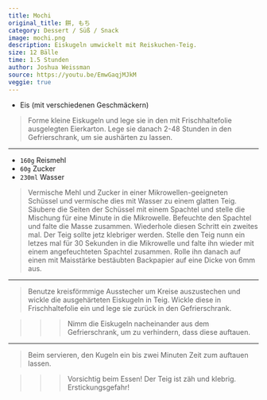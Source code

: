 ```yaml
---
title: Mochi
original_title: 餅, もち
category: Dessert / Süß / Snack
image: mochi.png
description: Eiskugeln umwickelt mit Reiskuchen-Teig.
size: 12 Bälle
time: 1.5 Stunden
author: Joshua Weissman
source: https://youtu.be/EmwGaqjMJkM
veggie: true
---
```


* Eis (mit verschiedenen Geschmäckern)

> Forme kleine Eiskugeln und lege sie in den mit Frischhaltefolie ausgelegten Eierkarton. Lege sie danach 2-48 Stunden in den Gefrierschrank, um sie aushärten zu lassen.

---

* `160g` Reismehl
* `60g` Zucker
* `230ml` Wasser

> Vermische Mehl und Zucker in einer Mikrowellen-geeigneten Schüssel und vermische dies mit Wasser zu einem glatten Teig. Säubere die Seiten der Schüssel mit einem Spachtel und stelle die Mischung für eine Minute in die Mikrowelle. Befeuchte den Spachtel und falte die Masse zusammen. Wiederhole diesen Schritt ein zweites mal. Der Teig sollte jetz klebriger werden. Stelle den Teig nunn ein letzes mal für 30 Sekunden in die Mikrowelle und falte ihn wieder mit einem angefeuchteten Spachtel zusammen. Rolle ihn danach auf einen mit Maisstärke bestäubten Backpapier auf eine Dicke von 6mm aus.

---

> Benutze kreisförmmige Ausstecher um Kreise auszustechen und wickle die ausgehärteten Eiskugeln in Teig. Wickle diese in Frischhaltefolie ein und lege sie zurück in den Gefrierschrank.

>>> Nimm die Eiskugeln nacheinander aus dem Gefrierschrank, um zu verhindern, dass diese auftauen.

---

> Beim servieren, den Kugeln ein bis zwei Minuten Zeit zum auftauen lassen.

>>> Vorsichtig beim Essen! Der Teig ist zäh und klebrig. Erstickungsgefahr!